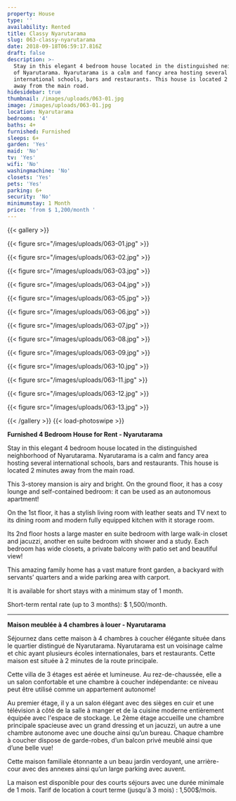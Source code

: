 ```yaml
---
property: House
type: ''
availability: Rented
title: Classy Nyarutarama
slug: 063-classy-nyarutarama
date: 2018-09-18T06:59:17.816Z
draft: false
description: >-
  Stay in this elegant 4 bedroom house located in the distinguished neighborhood
  of Nyarutarama. Nyarutarama is a calm and fancy area hosting several
  international schools, bars and restaurants. This house is located 2 minutes
  away from the main road.
hidesidebar: true
thumbnail: /images/uploads/063-01.jpg
image: /images/uploads/063-01.jpg
location: Nyarutarama
bedrooms: '4'
baths: 4+
furnished: Furnished
sleeps: 6+
garden: 'Yes'
maid: 'No'
tv: 'Yes'
wifi: 'No'
washingmachine: 'No'
closets: 'Yes'
pets: 'Yes'
parking: 6+
security: 'No'
minimumstay: 1 Month
price: 'from $ 1,200/month '
---
```

{{< gallery >}} 

{{< figure src="/images/uploads/063-01.jpg" >}} 

{{< figure src="/images/uploads/063-02.jpg" >}}

 {{< figure src="/images/uploads/063-03.jpg" >}} 

{{< figure src="/images/uploads/063-04.jpg" >}}

{{< figure src="/images/uploads/063-05.jpg" >}}

 {{< figure src="/images/uploads/063-06.jpg" >}}

 {{< figure src="/images/uploads/063-07.jpg" >}}

 {{< figure src="/images/uploads/063-08.jpg" >}}

{{< figure src="/images/uploads/063-09.jpg" >}} 

{{< figure src="/images/uploads/063-10.jpg" >}}

 {{< figure src="/images/uploads/063-11.jpg" >}} 

{{< figure src="/images/uploads/063-12.jpg" >}}

{{< figure src="/images/uploads/063-13.jpg" >}}

 {{< /gallery >}} {{< load-photoswipe >}}

**Furnished 4 Bedroom House for Rent - Nyarutarama**

Stay in this elegant 4 bedroom house located in the distinguished neighborhood of Nyarutarama. Nyarutarama is a calm and fancy area hosting several international schools, bars and restaurants. This house is located 2 minutes away from the main road. 

This 3-storey mansion is airy and bright. On the ground floor, it has a cosy lounge and self-contained bedroom: it can be used as an autonomous apartment! 

On the 1st floor, it has a stylish living room with leather seats and TV next to its dining room and modern fully equipped kitchen with it storage room. 

Its 2nd floor hosts a large master en suite bedroom with large walk-in closet and jacuzzi, another en suite bedroom with shower and a study. Each bedroom has wide closets, a private balcony with patio set and beautiful view! 

This amazing family home has a vast mature front garden, a backyard with servants’ quarters and a wide parking area with carport. 

It is available for short stays with a minimum stay of 1 month.

Short-term rental rate (up to 3 months): $ 1,500/month.

- - -

**Maison meublée à 4 chambres à louer - Nyarutarama**

Séjournez dans cette maison à 4 chambres à coucher élégante située dans le quartier distingué de Nyarutarama. Nyarutarama est un voisinage calme et chic ayant plusieurs écoles internationales, bars et restaurants. Cette maison est située à 2 minutes de la route principale. 

Cette villa de 3 étages est aérée et lumineuse. Au rez-de-chaussée, elle a un salon confortable et une chambre à coucher indépendante: ce niveau peut être utilisé comme un appartement autonome!

Au premier étage, il y a un salon élégant avec des sièges en cuir et une télévision à côté de la salle à manger et de la cuisine moderne entièrement équipée avec l'espace de stockage. Le 2ème étage accueille une chambre principale spacieuse avec un grand dressing et un jacuzzi, un autre a une chambre autonome avec une douche ainsi qu’un bureau. Chaque chambre à coucher dispose de garde-robes, d’un balcon privé meublé ainsi que d’une belle vue! 

Cette maison familiale étonnante a un beau jardin verdoyant, une arrière-cour avec des annexes ainsi qu’un large parking avec auvent. 

La maison est disponible pour des courts séjours avec une durée minimale de 1 mois. Tarif de location à court terme (jusqu'à 3 mois) : 1,500$/mois.
